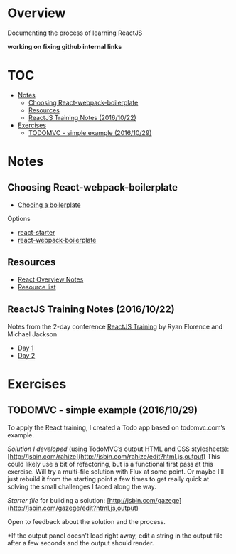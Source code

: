 # Overview

Documenting the process of learning ReactJS

**working on fixing github internal links**

# TOC
<!-- MarkdownTOC -->

- [Notes](#notes)
    - [Choosing React-webpack-boilerplate](#choosing-react-webpack-boilerplate)
    - [Resources](#resources)
    - [ReactJS Training Notes (2016/10/22)](#reactjs-training-notes-20161022)
- [Exercises](#exercises)
    - [TODOMVC - simple example (2016/10/29)](#todomvc---simple-example-20161029)

<!-- /MarkdownTOC -->

<a name="notes"></a>
# Notes

<a name="choosing-react-webpack-boilerplate"></a>
## Choosing React-webpack-boilerplate

 - [Chooing a boilerplate](https://github.com/evandana/learning-react/blob/master/playbox/choosing-boilerplate.md)

Options

 - [react-starter][react-starter]
 - [react-webpack-boilerplate][react-webpack-boilerplate]

[react-starter]: https://github.com/webpack/react-starter
[react-webpack-boilerplate]: https://github.com/srn/react-webpack-boilerplate

<a name="resources"></a>
## Resources

 - [React Overview Notes](https://github.com/evandana/learning-react/blob/master/react-overview.md)
 - [Resource list](https://github.com/evandana/learning-react/blob/master/learning-resources.md)

<a name="reactjs-training-notes-20161022"></a>
## ReactJS Training Notes (2016/10/22)

Notes from the 2-day conference [ReactJS Training](https://reactjs-training.com/register/boston) by Ryan Florence and Michael Jackson

 - [Day 1](https://github.com/evandana/learning-react/blob/master/react-training/react-training-day-1.md)
 - [Day 2](https://github.com/evandana/learning-react/blob/master/react-training/react-training-day-2.md)


<a name="exercises"></a>
# Exercises

<a name="todomvc---simple-example-20161029"></a>
## TODOMVC - simple example (2016/10/29)

To apply the React training, I created a Todo app based on todomvc.com’s example.

*Solution I developed* (using TodoMVC’s output HTML and CSS stylesheets):
[http://jsbin.com/rahize](http://jsbin.com/rahize/edit?html,js,output)
This could likely use a bit of refactoring, but is a functional first pass at this exercise. Will try a multi-file solution with Flux at some point. Or maybe I’ll just rebuild it from the starting point a few times to get really quick at solving the small challenges I faced along the way.

*Starter file* for building a solution:
[http://jsbin.com/gazege](http://jsbin.com/gazege/edit?html,js,output)

Open to feedback about the solution and the process.

*If the output panel doesn’t load right away, edit a string in the output file after a few seconds and the output should render.